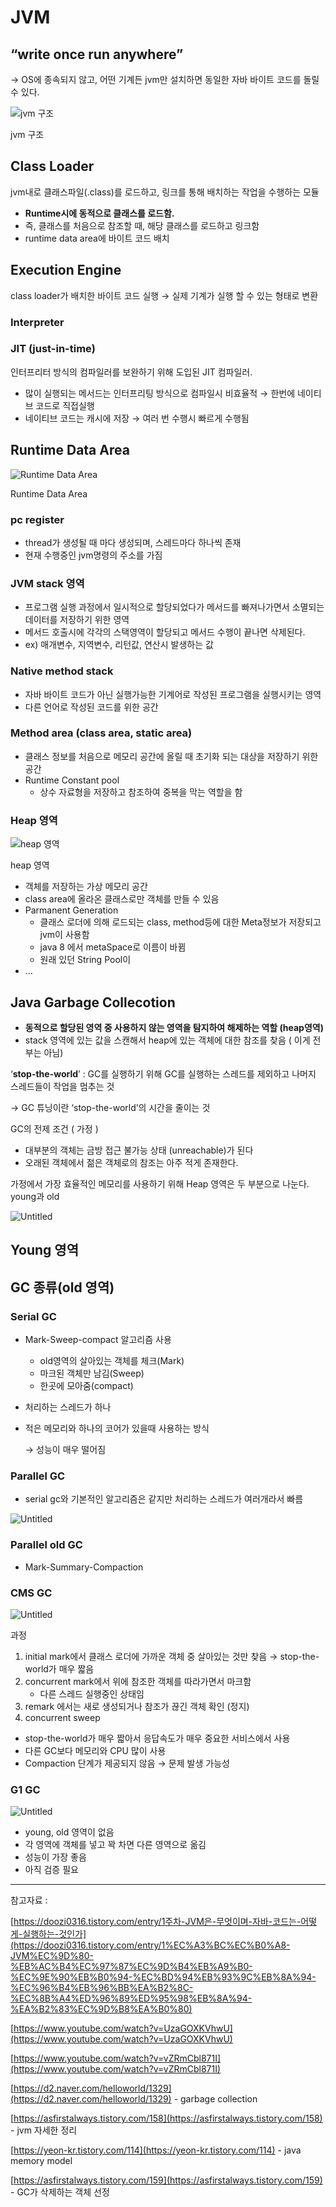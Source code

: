 # JVM

## “write once run anywhere”

→ OS에 종속되지 않고, 어떤 기계든 jvm만 설치하면 동일한 자바 바이트 코드를 돌릴 수 있다. 

![jvm 구조](https://raw.githubusercontent.com/dyparkkk/TIL/6809b01902850148042beab73a09cf317eb0e407/img/jvm%EA%B5%AC%EC%A1%B0.png)

jvm 구조

## Class Loader

jvm내로 클래스파일(.class)를 로드하고, 링크를 통해 배치하는 작업을 수행하는 모듈

- **Runtime시에 동적으로 클래스를 로드함.**
- 즉, 클래스를 처음으로 참조할 때, 해당 클래스를 로드하고 링크함
- runtime data area에 바이트 코드 배치

## Execution Engine

class loader가 배치한 바이트 코드 실행 → 실제 기계가 실행 할 수 있는 형태로 변환

### Interpreter

### JIT (just-in-time)

인터프리터 방식의 컴파일러를 보완하기 위해 도입된 JIT 컴파일러.

- 많이 실행되는 메서드는 인터프리팅 방식으로 컴파일시 비효율적 →  한번에 네이티브 코드로  직접실행
- 네이티브 코드는 캐시에 저장 → 여러 번 수행시 빠르게 수행됨


## Runtime Data Area

![Runtime Data Area](https://raw.githubusercontent.com/dyparkkk/TIL/main/img/Runtime_Data%20Area.png)

Runtime Data Area

### pc register

- thread가 생성될 때 마다 생성되며, 스레드마다 하나씩 존재
- 현재 수행중인 jvm명령의 주소를 가짐

### JVM stack 영역

- 프로그램 실행 과정에서 일시적으로 할당되었다가 메서드를 빠져나가면서 소멸되는 데이터를 저장하기 위한 영역
- 메서드 호출시에 각각의 스택영역이 할당되고 메서드 수행이 끝나면 삭제된다.
- ex) 매개변수, 지역변수, 리턴값, 연산시 발생하는 값

### Native method stack

- 자바 바이트 코드가 아닌 실행가능한 기계어로 작성된 프로그램을 실행시키는 영역
- 다른 언어로 작성된 코드를 위한 공간

### Method area (class area, static area)

- 클래스 정보를 처음으로 메모리 공간에 올릴 때 초기화 되는 대상을 저장하기 위한 공간
- Runtime Constant pool
    - 상수 자료형을 저장하고 참조하여 중복을 막는 역할을 함
    

### Heap 영역

![heap 영역](https://raw.githubusercontent.com/dyparkkk/TIL/main/img/heap_area.png)

heap 영역

- 객체를 저장하는 가상 메모리 공간
- class area에 올라온 클래스로만 객체를 만들 수 있음
- Parmanent Generation
    - 클래스 로더에 의해 로드되는 class, method등에 대한 Meta정보가 저장되고 jvm이 사용함
    - java 8 에서 metaSpace로 이름이 바뀜
    - 원래 있던 String Pool이
- ...

## Java Garbage Collecotion

- **동적으로 할당된 영역 중 사용하지 않는 영역을 탐지하여 해제하는 역할 (heap영역)**
- stack 영역에 있는 값을 스캔해서 heap에 있는 객체에 대한 참조를 찾음 ( 이게 전부는 아님)

‘**stop-the-world**’  : GC를 실행하기 위해 GC를 실행하는 스레드를 제외하고 나머지 스레드들이 작업을 멈추는 것 

→ GC 튜닝이란 ‘stop-the-world’의 시간을 줄이는 것

GC의 전제 조건 ( 가정 )

- 대부분의 객체는 금방 접근 불가능 상태 (unreachable)가 된다
- 오래된 객체에서 젊은 객체로의 참조는 아주 적게 존재한다.

가정에서 가장 효율적인 메모리를 사용하기 위해 Heap 영역은 두 부분으로 나눈다. young과 old

![Untitled](JVM%20c7029/Untitled%202.png)

## Young 영역

## GC 종류(old 영역)

### Serial GC

- Mark-Sweep-compact 알고리즘 사용
    - old영역의 살아있는 객체를 체크(Mark)
    - 마크된 객체만 남김(Sweep)
    - 한곳에 모아줌(compact)
- 처리하는 스레드가 하나
- 적은 메모리와 하나의 코어가 있을때 사용하는 방식
    
    → 성능이 매우 떨어짐
    

### Parallel GC

- serial gc와 기본적인 알고리즘은 같지만 처리하는 스레드가 여러개라서 빠름

![Untitled](JVM%20c7029/Untitled%203.png)

### Parallel old GC

- Mark-Summary-Compaction

### CMS GC

![Untitled](JVM%20c7029/Untitled%204.png)

과정

1. initial mark에서 클래스 로더에 가까운 객체 중 살아있는 것만 찾음 → stop-the-world가 매우 짧음
2. concurrent mark에서 위에 참조한 객체를 따라가면서 마크함
    - 다른 스레드 실행중인 상태임
3. remark 에서는 새로 생성되거나 참조가 끊긴 객체 확인 (정지)
4. concurrent sweep

- stop-the-world가 매우 짧아서 응답속도가 매우 중요한 서비스에서 사용
- 다른 GC보다 메모리와 CPU 많이 사용
- Compaction 단계가 제공되지 않음 → 문제 발생 가능성

### G1 GC

![Untitled](JVM%20c7029/Untitled%205.png)

- young, old 영역이 없음
- 각 영역에 객체를 넣고 꽉 차면 다른 영역으로 옮김
- 성능이 가장 좋음
- 아직 검증 필요

---

참고자료 :

[https://doozi0316.tistory.com/entry/1주차-JVM은-무엇이며-자바-코드는-어떻게-실행하는-것인가](https://doozi0316.tistory.com/entry/1%EC%A3%BC%EC%B0%A8-JVM%EC%9D%80-%EB%AC%B4%EC%97%87%EC%9D%B4%EB%A9%B0-%EC%9E%90%EB%B0%94-%EC%BD%94%EB%93%9C%EB%8A%94-%EC%96%B4%EB%96%BB%EA%B2%8C-%EC%8B%A4%ED%96%89%ED%95%98%EB%8A%94-%EA%B2%83%EC%9D%B8%EA%B0%80)

[https://www.youtube.com/watch?v=UzaGOXKVhwU](https://www.youtube.com/watch?v=UzaGOXKVhwU)

[https://www.youtube.com/watch?v=vZRmCbl871I](https://www.youtube.com/watch?v=vZRmCbl871I)

[https://d2.naver.com/helloworld/1329](https://d2.naver.com/helloworld/1329)  - garbage collection

[https://asfirstalways.tistory.com/158](https://asfirstalways.tistory.com/158) - jvm 자세한 정리

[https://yeon-kr.tistory.com/114](https://yeon-kr.tistory.com/114) - java memory model

[https://asfirstalways.tistory.com/159](https://asfirstalways.tistory.com/159) - GC가 삭제하는 객체 선정